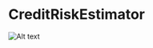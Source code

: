 # CreditRiskEstimator
![Alt text](https://user-images.githubusercontent.com/36940292/278848919-9668d3b6-ca57-4fa7-8951-ff0d71c0e00d.png)
